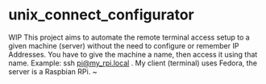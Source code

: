 # unix_connect_configurator
WIP
This project aims to automate the remote terminal access setup to a given machine (server) without the need to configure or remember IP Addresses. You have to give the machine a name, then access it using that name. Example: ssh pi@my_rpi.local . My client (terminal) uses Fedora, the server is a Raspbian RPi. 
~          

